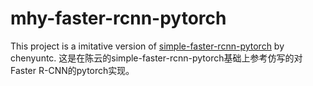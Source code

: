 # mhy-faster-rcnn-pytorch
This project is a imitative version of [simple-faster-rcnn-pytorch](https://github.com/chenyuntc/simple-faster-rcnn-pytorch) by chenyuntc.
这是在陈云的simple-faster-rcnn-pytorch基础上参考仿写的对Faster R-CNN的pytorch实现。
